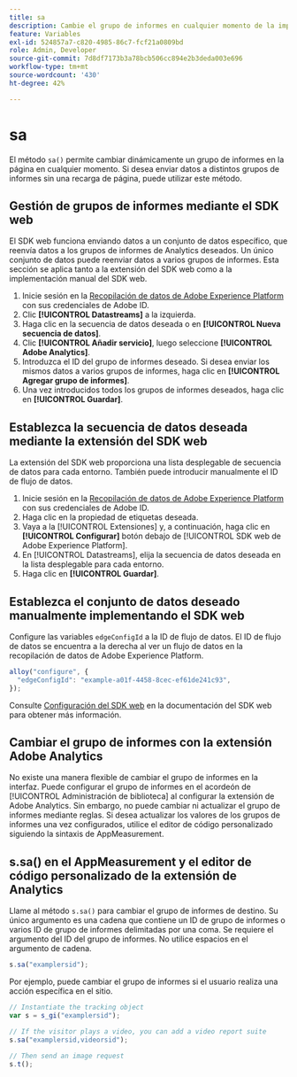 ```yaml
---
title: sa
description: Cambie el grupo de informes en cualquier momento de la implementación.
feature: Variables
exl-id: 524857a7-c820-4985-86c7-fcf21a0809bd
role: Admin, Developer
source-git-commit: 7d8df7173b3a78bcb506cc894e2b3deda003e696
workflow-type: tm+mt
source-wordcount: '430'
ht-degree: 42%

---
```


# sa

El método `sa()` permite cambiar dinámicamente un grupo de informes en la página en cualquier momento. Si desea enviar datos a distintos grupos de informes sin una recarga de página, puede utilizar este método.

## Gestión de grupos de informes mediante el SDK web

El SDK web funciona enviando datos a un conjunto de datos específico, que reenvía datos a los grupos de informes de Analytics deseados. Un único conjunto de datos puede reenviar datos a varios grupos de informes. Esta sección se aplica tanto a la extensión del SDK web como a la implementación manual del SDK web.

1. Inicie sesión en la [Recopilación de datos de Adobe Experience Platform](https://experience.adobe.com/data-collection) con sus credenciales de Adobe ID.
1. Clic **[!UICONTROL Datastreams]** a la izquierda.
1. Haga clic en la secuencia de datos deseada o en **[!UICONTROL Nueva secuencia de datos]**.
1. Clic **[!UICONTROL Añadir servicio]**, luego seleccione **[!UICONTROL Adobe Analytics]**.
1. Introduzca el ID del grupo de informes deseado. Si desea enviar los mismos datos a varios grupos de informes, haga clic en **[!UICONTROL Agregar grupo de informes]**.
1. Una vez introducidos todos los grupos de informes deseados, haga clic en **[!UICONTROL Guardar]**.

## Establezca la secuencia de datos deseada mediante la extensión del SDK web

La extensión del SDK web proporciona una lista desplegable de secuencia de datos para cada entorno. También puede introducir manualmente el ID de flujo de datos.

1. Inicie sesión en la [Recopilación de datos de Adobe Experience Platform](https://experience.adobe.com/data-collection) con sus credenciales de Adobe ID.
1. Haga clic en la propiedad de etiquetas deseada.
1. Vaya a la [!UICONTROL Extensiones] y, a continuación, haga clic en **[!UICONTROL Configurar]** botón debajo de [!UICONTROL SDK web de Adobe Experience Platform].
1. En [!UICONTROL Datastreams], elija la secuencia de datos deseada en la lista desplegable para cada entorno.
1. Haga clic en **[!UICONTROL Guardar]**.

## Establezca el conjunto de datos deseado manualmente implementando el SDK web

Configure las variables `edgeConfigId` a la ID de flujo de datos. El ID de flujo de datos se encuentra a la derecha al ver un flujo de datos en la recopilación de datos de Adobe Experience Platform.

```js
alloy("configure", {
  "edgeConfigId": "example-a01f-4458-8cec-ef61de241c93",
});
```

Consulte [Configuración del SDK web](https://experienceleague.adobe.com/docs/experience-platform/edge/fundamentals/configuring-the-sdk.html?lang=es) en la documentación del SDK web para obtener más información.

## Cambiar el grupo de informes con la extensión Adobe Analytics

No existe una manera flexible de cambiar el grupo de informes en la interfaz. Puede configurar el grupo de informes en el acordeón de [!UICONTROL Administración de biblioteca] al configurar la extensión de Adobe Analytics. Sin embargo, no puede cambiar ni actualizar el grupo de informes mediante reglas. Si desea actualizar los valores de los grupos de informes una vez configurados, utilice el editor de código personalizado siguiendo la sintaxis de AppMeasurement.

## s.sa() en el AppMeasurement y el editor de código personalizado de la extensión de Analytics

Llame al método `s.sa()` para cambiar el grupo de informes de destino. Su único argumento es una cadena que contiene un ID de grupo de informes o varios ID de grupo de informes delimitadas por una coma. Se requiere el argumento del ID del grupo de informes. No utilice espacios en el argumento de cadena.

```js
s.sa("examplersid");
```

Por ejemplo, puede cambiar el grupo de informes si el usuario realiza una acción específica en el sitio.

```js
// Instantiate the tracking object
var s = s_gi("examplersid");

// If the visitor plays a video, you can add a video report suite
s.sa("examplersid,videorsid");

// Then send an image request
s.t();
```

